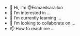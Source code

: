 - 👋 Hi, I’m @Esmaeilsarailoo
- 👀 I’m interested in ...
- 🌱 I’m currently learning ...
- 💞️ I’m looking to collaborate on ...
- 📫 How to reach me ...

<!---
Esmaeilsarailoo/Esmaeilsarailoo is a ✨ special ✨ repository because its `README.md` (this file) appears on your GitHub profile.
You can click the Preview link to take a look at your changes.
--->

